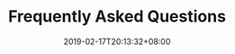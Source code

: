 ---
title: "Frequently Asked Questions"
date: 2019-02-17T20:13:32+08:00
draft: false
page: "pages/faq"
active: "4"
---